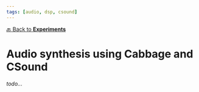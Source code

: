 ```yaml
---
tags: [audio, dsp, csound]
---
```

[:back: Back to **Experiments**](../)
# Audio synthesis using Cabbage and CSound

*todo...*
